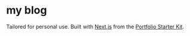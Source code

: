 # my blog

Tailored for personal use. Built with [Next.js](https://nextjs.org/) from the [Portfolio Starter Kit](https://vercel.com/templates/next.js/portfolio-starter-kit).
